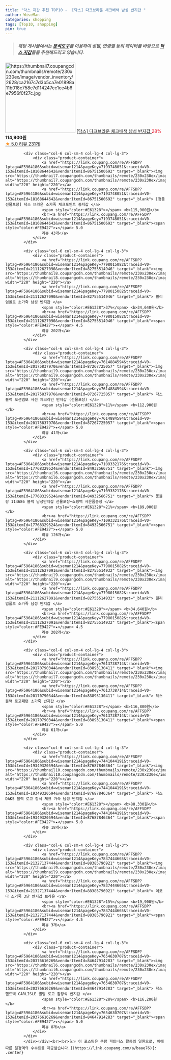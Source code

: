 ```yaml
---
title: "닥스 지갑 추천 TOP10 -  [닥스] 다크브라운 체크배색 남성 반지갑 "
author: WiseMan
categories: shopping
tags: [Top10, shopping]
pin: true
---
```


> ##### 해당 게시물에서는 [**분석도구**](https://itemscout.io/)를 이용하여 **성별**, **연령별** 등의 데이터를 바탕으로 [**닥스 지갑**](https://link.coupang.com/a/baae76)들을 추천해드리고 있습니다.
<div class="container"><div class="row">
            <div class="col-6 col-sm-4 col-lg-4 col-lg-3">
                <div class="product-container">
                    <a href="https://link.coupang.com/re/AFFSDP?lptag=AF5964186&subid=wiseman1214&pageKey=6055207576&traceid=V0-153&itemId=11112633025&vendorItemId=86124420025" target="_blank"><img src="https://thumbnail7.coupangcdn.com/thumbnails/remote/230x230ex/image/vendor_inventory/2628/ca2167c7d3b5ca7e01898a11b018c758e7d114247ec1ce4b6e7956f0f27c.jpg" alt="https://thumbnail7.coupangcdn.com/thumbnails/remote/230x230ex/image/vendor_inventory/2628/ca2167c7d3b5ca7e01898a11b018c758e7d114247ec1ce4b6e7956f0f27c.jpg" width="220" height="220"></a>
                    <a href="https://link.coupang.com/re/AFFSDP?lptag=AF5964186&subid=wiseman1214&pageKey=6055207576&traceid=V0-153&itemId=11112633025&vendorItemId=86124420025" target="_blank"> [닥스] 다크브라운 체크배색 남성 반지갑 </a>
                    <span style="color:#E61328">28%</span> <b>114,900원</b>
                    <br><a href="https://link.coupang.com/re/AFFSDP?lptag=AF5964186&subid=wiseman1214&pageKey=6055207576&traceid=V0-153&itemId=11112633025&vendorItemId=86124420025" target="_blank"><span style="color:#FE9427">★</span> 5.0
                    리뷰 231개</a>
                </div>
            </div>
            
            <div class="col-6 col-sm-4 col-lg-4 col-lg-3">
                <div class="product-container">
                    <a href="https://link.coupang.com/re/AFFSDP?lptag=AF5964186&subid=wiseman1214&pageKey=7193748051&traceid=V0-153&itemId=18168644642&vendorItemId=86751500692" target="_blank"><img src="https://thumbnail7.coupangcdn.com/thumbnails/remote/230x230ex/image/vendor_inventory/75d2/166f81e0bc92a6bf054ce66ce40e0da028be0cfabb852fe8fa2dbcce19ee.jpg" alt="https://thumbnail7.coupangcdn.com/thumbnails/remote/230x230ex/image/vendor_inventory/75d2/166f81e0bc92a6bf054ce66ce40e0da028be0cfabb852fe8fa2dbcce19ee.jpg" width="220" height="220"></a>
                    <a href="https://link.coupang.com/re/AFFSDP?lptag=AF5964186&subid=wiseman1214&pageKey=7193748051&traceid=V0-153&itemId=18168644642&vendorItemId=86751500692" target="_blank"> [정품 선물포장] 닥스 브라운 소가죽 체크포인트 중지갑 </a>
                    <span style="color:#E61328"></span> <b>115,900원</b>
                    <br><a href="https://link.coupang.com/re/AFFSDP?lptag=AF5964186&subid=wiseman1214&pageKey=7193748051&traceid=V0-153&itemId=18168644642&vendorItemId=86751500692" target="_blank"><span style="color:#FE9427">★</span> 5.0
                    리뷰 43개</a>
                </div>
            </div>
            
            <div class="col-6 col-sm-4 col-lg-4 col-lg-3">
                <div class="product-container">
                    <a href="https://link.coupang.com/re/AFFSDP?lptag=AF5964186&subid=wiseman1214&pageKey=7798015082&traceid=V0-153&itemId=21112627090&vendorItemId=82755514946" target="_blank"><img src="https://thumbnail8.coupangcdn.com/thumbnails/remote/230x230ex/image/vendor_inventory/59f2/972fbc71d74ec4ad3be469f6c5b2d96b28b62a245d057276c13c8e143542.jpg" alt="https://thumbnail8.coupangcdn.com/thumbnails/remote/230x230ex/image/vendor_inventory/59f2/972fbc71d74ec4ad3be469f6c5b2d96b28b62a245d057276c13c8e143542.jpg" width="220" height="220"></a>
                    <a href="https://link.coupang.com/re/AFFSDP?lptag=AF5964186&subid=wiseman1214&pageKey=7798015082&traceid=V0-153&itemId=21112627090&vendorItemId=82755514946" target="_blank"> 윌리엄폴로 소가죽 남성 반지갑 </a>
                    <span style="color:#E61328">37%</span> <b>34,640원</b>
                    <br><a href="https://link.coupang.com/re/AFFSDP?lptag=AF5964186&subid=wiseman1214&pageKey=7798015082&traceid=V0-153&itemId=21112627090&vendorItemId=82755514946" target="_blank"><span style="color:#FE9427">★</span> 4.5
                    리뷰 202개</a>
                </div>
            </div>
            
            <div class="col-6 col-sm-4 col-lg-4 col-lg-3">
                <div class="product-container">
                    <a href="https://link.coupang.com/re/AFFSDP?lptag=AF5964186&subid=wiseman1214&pageKey=7614884594&traceid=V0-153&itemId=20175837970&vendorItemId=87267725057" target="_blank"><img src="https://thumbnail9.coupangcdn.com/thumbnails/remote/230x230ex/image/vendor_inventory/3a62/17bd351516047488ed0188b61bed7805e756d7372304550e644602179b40.jpg" alt="https://thumbnail9.coupangcdn.com/thumbnails/remote/230x230ex/image/vendor_inventory/3a62/17bd351516047488ed0188b61bed7805e756d7372304550e644602179b40.jpg" width="220" height="220"></a>
                    <a href="https://link.coupang.com/re/AFFSDP?lptag=AF5964186&subid=wiseman1214&pageKey=7614884594&traceid=V0-153&itemId=20175837970&vendorItemId=87267725057" target="_blank"> 닥스 블랙 오션엠보 사선 체크라인 반지갑 (선물포장) </a>
                    <span style="color:#E61328">11%</span> <b>112,900원</b>
                    <br><a href="https://link.coupang.com/re/AFFSDP?lptag=AF5964186&subid=wiseman1214&pageKey=7614884594&traceid=V0-153&itemId=20175837970&vendorItemId=87267725057" target="_blank"><span style="color:#FE9427">★</span> 5.0
                    리뷰 41개</a>
                </div>
            </div>
            
            <div class="col-6 col-sm-4 col-lg-4 col-lg-3">
                <div class="product-container">
                    <a href="https://link.coupang.com/re/AFFSDP?lptag=AF5964186&subid=wiseman1214&pageKey=7109332176&traceid=V0-153&itemId=17768329524&vendorItemId=84932566751" target="_blank"><img src="https://thumbnail6.coupangcdn.com/thumbnails/remote/230x230ex/image/vendor_inventory/c4ae/abe2b53dee43e5b87080aaf49c39c4e86b3bef7660ea4eb74708c9078768.jpg" alt="https://thumbnail6.coupangcdn.com/thumbnails/remote/230x230ex/image/vendor_inventory/c4ae/abe2b53dee43e5b87080aaf49c39c4e86b3bef7660ea4eb74708c9078768.jpg" width="220" height="220"></a>
                    <a href="https://link.coupang.com/re/AFFSDP?lptag=AF5964186&subid=wiseman1214&pageKey=7109332176&traceid=V0-153&itemId=17768329524&vendorItemId=84932566751" target="_blank"> 몽블랑 114686 블랙 남성반지갑 선물포장+쇼핑백 사은품증정 </a>
                    <span style="color:#E61328">21%</span> <b>189,000원</b>
                    <br><a href="https://link.coupang.com/re/AFFSDP?lptag=AF5964186&subid=wiseman1214&pageKey=7109332176&traceid=V0-153&itemId=17768329524&vendorItemId=84932566751" target="_blank"><span style="color:#FE9427">★</span> 5.0
                    리뷰 126개</a>
                </div>
            </div>
            
            <div class="col-6 col-sm-4 col-lg-4 col-lg-3">
                <div class="product-container">
                    <a href="https://link.coupang.com/re/AFFSDP?lptag=AF5964186&subid=wiseman1214&pageKey=7798015082&traceid=V0-153&itemId=21112627091&vendorItemId=82755514932" target="_blank"><img src="https://thumbnail9.coupangcdn.com/thumbnails/remote/230x230ex/image/vendor_inventory/5851/5988314073bd75530b16919d8441ec3dafebc34752120a660cc857cdf8a4.jpg" alt="https://thumbnail9.coupangcdn.com/thumbnails/remote/230x230ex/image/vendor_inventory/5851/5988314073bd75530b16919d8441ec3dafebc34752120a660cc857cdf8a4.jpg" width="220" height="220"></a>
                    <a href="https://link.coupang.com/re/AFFSDP?lptag=AF5964186&subid=wiseman1214&pageKey=7798015082&traceid=V0-153&itemId=21112627091&vendorItemId=82755514932" target="_blank"> 윌리엄폴로 소가죽 남성 반지갑 </a>
                    <span style="color:#E61328"></span> <b>34,640원</b>
                    <br><a href="https://link.coupang.com/re/AFFSDP?lptag=AF5964186&subid=wiseman1214&pageKey=7798015082&traceid=V0-153&itemId=21112627091&vendorItemId=82755514932" target="_blank"><span style="color:#FE9427">★</span> 4.5
                    리뷰 202개</a>
                </div>
            </div>
            
            <div class="col-6 col-sm-4 col-lg-4 col-lg-3">
                <div class="product-container">
                    <a href="https://link.coupang.com/re/AFFSDP?lptag=AF5964186&subid=wiseman1214&pageKey=7613738714&traceid=V0-153&itemId=20170790344&vendorItemId=83893130411" target="_blank"><img src="https://thumbnail7.coupangcdn.com/thumbnails/remote/230x230ex/image/vendor_inventory/a2bf/d650ceba65babda3c5ea3d5a8b672ee80ea21ea3182558d040086fdd1863.jpeg" alt="https://thumbnail7.coupangcdn.com/thumbnails/remote/230x230ex/image/vendor_inventory/a2bf/d650ceba65babda3c5ea3d5a8b672ee80ea21ea3182558d040086fdd1863.jpeg" width="220" height="220"></a>
                    <a href="https://link.coupang.com/re/AFFSDP?lptag=AF5964186&subid=wiseman1214&pageKey=7613738714&traceid=V0-153&itemId=20170790344&vendorItemId=83893130411" target="_blank"> 닥스 블랙 로고패턴 소가죽 반지갑 </a>
                    <span style="color:#E61328"></span> <b>116,800원</b>
                    <br><a href="https://link.coupang.com/re/AFFSDP?lptag=AF5964186&subid=wiseman1214&pageKey=7613738714&traceid=V0-153&itemId=20170790344&vendorItemId=83893130411" target="_blank"><span style="color:#FE9427">★</span> 5.0
                    리뷰 61개</a>
                </div>
            </div>
            
            <div class="col-6 col-sm-4 col-lg-4 col-lg-3">
                <div class="product-container">
                    <a href="https://link.coupang.com/re/AFFSDP?lptag=AF5964186&subid=wiseman1214&pageKey=7441044191&traceid=V0-153&itemId=19349320594&vendorItemId=87687846364" target="_blank"><img src="https://thumbnail10.coupangcdn.com/thumbnails/remote/230x230ex/image/vendor_inventory/1941/ff6617aee9c7781bcdfddb1979872d8ac584eec9874c9b1c7051dc589c6d.jpeg" alt="https://thumbnail10.coupangcdn.com/thumbnails/remote/230x230ex/image/vendor_inventory/1941/ff6617aee9c7781bcdfddb1979872d8ac584eec9874c9b1c7051dc589c6d.jpeg" width="220" height="220"></a>
                    <a href="https://link.coupang.com/re/AFFSDP?lptag=AF5964186&subid=wiseman1214&pageKey=7441044191&traceid=V0-153&itemId=19349320594&vendorItemId=87687846364" target="_blank"> 닥스 DAKS 블랙 로고 장식 체크 가죽 남성 반지갑 </a>
                    <span style="color:#E61328"></span> <b>88,330원</b>
                    <br><a href="https://link.coupang.com/re/AFFSDP?lptag=AF5964186&subid=wiseman1214&pageKey=7441044191&traceid=V0-153&itemId=19349320594&vendorItemId=87687846364" target="_blank"><span style="color:#FE9427">★</span> 5.0
                    리뷰 18개</a>
                </div>
            </div>
            
            <div class="col-6 col-sm-4 col-lg-4 col-lg-3">
                <div class="product-container">
                    <a href="https://link.coupang.com/re/AFFSDP?lptag=AF5964186&subid=wiseman1214&pageKey=7837444665&traceid=V0-153&itemId=21327137444&vendorItemId=88385796921" target="_blank"><img src="https://thumbnail9.coupangcdn.com/thumbnails/remote/230x230ex/image/vendor_inventory/71fd/fcfe7e87e55daacd42fa506b6ee71ae330b4ef5c24837f96ed38306f9685.png" alt="https://thumbnail9.coupangcdn.com/thumbnails/remote/230x230ex/image/vendor_inventory/71fd/fcfe7e87e55daacd42fa506b6ee71ae330b4ef5c24837f96ed38306f9685.png" width="220" height="220"></a>
                    <a href="https://link.coupang.com/re/AFFSDP?lptag=AF5964186&subid=wiseman1214&pageKey=7837444665&traceid=V0-153&itemId=21327137444&vendorItemId=88385796921" target="_blank"> 이코다 소가죽 3단 반지갑 브라운 </a>
                    <span style="color:#E61328">15%</span> <b>19,900원</b>
                    <br><a href="https://link.coupang.com/re/AFFSDP?lptag=AF5964186&subid=wiseman1214&pageKey=7837444665&traceid=V0-153&itemId=21327137444&vendorItemId=88385796921" target="_blank"><span style="color:#FE9427">★</span> 4.5
                    리뷰 3개</a>
                </div>
            </div>
            
            <div class="col-6 col-sm-4 col-lg-4 col-lg-3">
                <div class="product-container">
                    <a href="https://link.coupang.com/re/AFFSDP?lptag=AF5964186&subid=wiseman1214&pageKey=7654630707&traceid=V0-153&itemId=20376616269&vendorItemId=84647914283" target="_blank"><img src="https://thumbnail6.coupangcdn.com/thumbnails/remote/230x230ex/image/vendor_inventory/9699/7b852027206496ad511df57491257c549792aa2f906b3a1a5a5102ad60fc.png" alt="https://thumbnail6.coupangcdn.com/thumbnails/remote/230x230ex/image/vendor_inventory/9699/7b852027206496ad511df57491257c549792aa2f906b3a1a5a5102ad60fc.png" width="220" height="220"></a>
                    <a href="https://link.coupang.com/re/AFFSDP?lptag=AF5964186&subid=wiseman1214&pageKey=7654630707&traceid=V0-153&itemId=20376616269&vendorItemId=84647914283" target="_blank"> 닥스 핸드백 CARLISLE 퀼팅 로고 참장식 반지갑 </a>
                    <span style="color:#E61328">28%</span> <b>116,200원</b>
                    <br><a href="https://link.coupang.com/re/AFFSDP?lptag=AF5964186&subid=wiseman1214&pageKey=7654630707&traceid=V0-153&itemId=20376616269&vendorItemId=84647914283" target="_blank"><span style="color:#FE9427">★</span> 5.0
                    리뷰 8개</a>
                </div>
            </div>
            </div></div><br><br>[👉 이 포스팅은 쿠팡 파트너스 활동의 일환으로, 이에 따른 일정액의 수수료를 제공받습니다.](https://link.coupang.com/a/baae76){: .center}